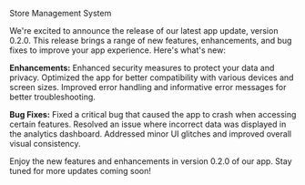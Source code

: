 Store Management System

We're excited to announce the release of our latest app update, version 0.2.0. This release brings a range of new features, enhancements, and bug fixes to improve your app experience. Here's what's new:

**Enhancements:**
Enhanced security measures to protect your data and privacy.
Optimized the app for better compatibility with various devices and screen sizes.
Improved error handling and informative error messages for better troubleshooting.

**Bug Fixes:**
Fixed a critical bug that caused the app to crash when accessing certain features.
Resolved an issue where incorrect data was displayed in the analytics dashboard.
Addressed minor UI glitches and improved overall visual consistency.

Enjoy the new features and enhancements in version 0.2.0 of our app. Stay tuned for more updates coming soon!

